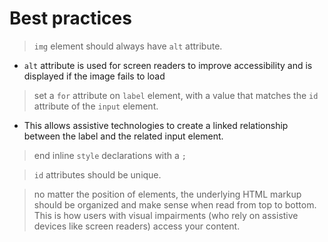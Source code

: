 # Best practices

> `img` element should always have `alt` attribute.

- `alt` attribute is used for screen readers to improve accessibility and is displayed if the image fails to load

> set a `for` attribute on `label` element, with a value that matches the `id` attribute of the `input` element.

- This allows assistive technologies to create a linked relationship between the label and the related input element.

> end inline `style` declarations with a `;`

> `id` attributes should be unique.

> no matter the position of elements, the underlying HTML markup should be organized and make sense when read from top to bottom. This is how users with visual impairments (who rely on assistive devices like screen readers) access your content.
